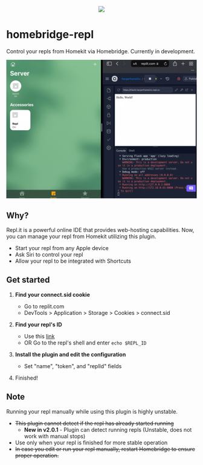 <p align="center">
  <img src="https://user-images.githubusercontent.com/68567672/180891491-96b2efc1-4a0c-4648-b65e-577bff7c0fd2.png" height="150"/>
</p>

# homebridge-repl

Control your repls from Homekit via Homebridge. Currently in development.

![Screenshot of the Homebridge-repl Plugin in Homekit](Screenshot.png)

## Why?

Repl.it is a powerful online IDE that provides web-hosting capabilities. Now, you can manage your repl from Homekit utilizing this plugin.
 - Start your repl from any Apple device
 - Ask Siri to control your repl
 - Allow your repl to be integrated with Shortcuts

## Get started

1. **Find your connect.sid cookie**
    - Go to replit.com
    - DevTools > Application > Storage > Cookies > connect.sid 

2. **Find your repl's ID**
    - Use this [link](https://ally.furret.codes/replid)
    - OR Go to the repl's shell and enter `echo $REPL_ID`
    
3. **Install the plugin and edit the configuration**
    - Set "name", "token", and "replId" fields

4. Finished!

## Note
Running your repl manually while using this plugin is highly unstable.
 - ~~This plugin cannot detect if the repl has already started running~~
   - **New in v2.0.1** - Plugin can detect running repls (Unstable, does not work with manual stops)    
 - Use only when your repl is finished for more stable operation
 - ~~In case you edit or run your repl manually, restart Homebridge to ensure proper operation.~~
